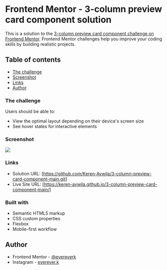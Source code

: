 # Frontend Mentor - 3-column preview card component solution

This is a solution to the [3-column preview card component challenge on Frontend Mentor](https://www.frontendmentor.io/challenges/3column-preview-card-component-pH92eAR2-). Frontend Mentor challenges help you improve your coding skills by building realistic projects. 

## Table of contents

  - [The challenge](#the-challenge)
  - [Screenshot](#screenshot)
  - [Links](#links)
- [Author](#author)

### The challenge

Users should be able to:

- View the optimal layout depending on their device's screen size
- See hover states for interactive elements

### Screenshot

![](./screenshot.jpg)

### Links

- Solution URL: [https://github.com/Keren-Aywila/3-column-preview-card-component-main.git]
- Live Site URL: [https://keren-aywila.github.io/3-column-preview-card-component-main/]

### Built with

- Semantic HTML5 markup
- CSS custom properties
- Flexbox
- Mobile-first workflow


## Author

- Frontend Mentor - [@evereverk](https://www.frontendmentor.io/profile/evereverk)
- Instagram - [everever.k](https://www.instagram.com/kerenaywila)

